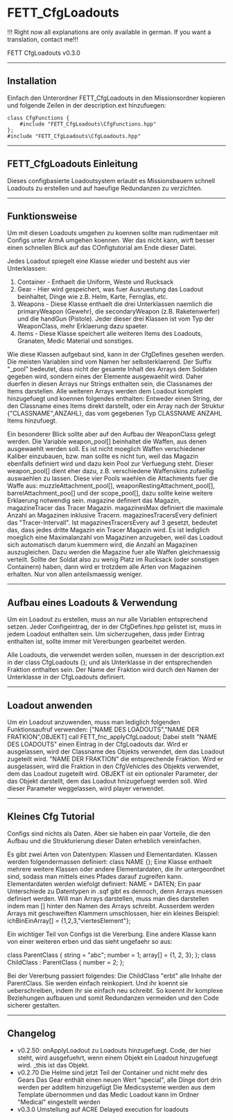 # FETT_CfgLoadouts

!!! Right now all explanations are only available in german. If you want a translation, contact me!!!

FETT CfgLoadouts v0.3.0

------------------------------
Installation
------------------------------

Einfach den Unterordner FETT_CfgLoadouts in den Missionsordner kopieren und folgende Zeilen in der description.ext hinzufuegen:

```
class CfgFunctions {
	#include "FETT_CfgLoadouts\CfgFunctions.hpp"
};
#include "FETT_CfgLoadouts\CfgLoadouts.hpp"
```

------------------------------
FETT_CfgLoadouts Einleitung
------------------------------

Dieses configbasierte Loadoutsystem erlaubt es Missionsbauern schnell Loadouts zu erstellen und auf haeufige Redundanzen zu verzichten.

------------------------------
Funktionsweise
------------------------------

Um mit diesen Loadouts umgehen zu koennen sollte man rudimentaer mit Configs unter ArmA umgehen koennen. Wer das nicht kann, wirft besser einen schnellen Blick auf das COnfigtutorial am Ende dieser Datei.

Jedes Loadout spiegelt eine Klasse wieder und besteht aus vier Unterklassen:
1. Container - Enthaelt die Uniform, Weste und Rucksack
2. Gear - Hier wird gespeichert, was fuer Ausruestung das Loadout beinhaltet, Dinge wie z.B. Helm, Karte, Fernglas, etc.
3. Weapons - Diese Klasse enthaelt die drei Unterklassen naemlich die primaryWeapon (Gewehr), die secondaryWeapon (z.B. Raketenwerfer) und die handGun (Pistole). Jeder dieser drei Klassen ist vom Typ der WeaponClass, mehr Erklaerung dazu spaeter.
4. Items - Diese Klasse speichert alle weiteren Items des Loadouts, Granaten, Medic Material und sonstiges.

Wie diese Klassen aufgebaut sind, kann in der CfgDefines gesehen werden. Die meisten Variablen sind vom Namen her selbsterklaerend. Der Suffix "_pool" bedeutet, dass nicht der gesamte Inhalt des Arrays dem Soldaten gegeben wird, sondern eines der Elemente ausgewaehlt wird. Daher duerfen in diesen Arrays nur Strings enthalten sein, die Classnames der Items darstellen.
Alle weiteren Arrays werden dem Loadout komplett hinzugefuegt und koennen folgendes enthalten: Entweder einen String, der den Classname eines Items direkt darstellt, oder ein Array nach der Struktur {"CLASSNAME",ANZAHL}, das vom gegebenen Typ CLASSNAME ANZAHL Items hinzufuegt.

Ein besonderer Blick sollte aber auf den Aufbau der WeaponClass gelegt werden. Die Variable weapon_pool[] beinhaltet die Waffen, aus denen ausgewaehlt werden soll. Es ist nicht moeglich Waffen verschiedener Kaliber einzubauen, bzw. man sollte es nicht tun, weil das Magazin ebenfalls definiert wird und dazu kein Pool zur Verfuegung steht. Dieser weapon_pool[] dient eher dazu, z.B. verschiedene Waffenskins zufaellig auswaehlen zu lassen.
Diese vier Pools waehlen die Attachments fuer die Waffe aus: muzzleAttachment_pool[], weaponRestingAttachment_pool[], barrelAttachment_poo[] und der scope_pool[], dazu sollte keine weitere Erklaerung notwendig sein.
magazine definiert das Magazin, magazineTracer das Tracer Magazin. magazinesMax definiert die maximale Anzahl an Magazinen inklusive Tracern. magazinesTracersEvery definiert das "Tracer-Intervall". Ist magazinesTracersEvery auf 3 gesetzt, bedeutet das, dass jedes dritte Magazin ein Tracer Magazin wird.
Es ist lediglich moeglich eine Maximalanzahl von Magazinen anzugeben, weil das Loadout sich automatisch darum kuemmern wird, die Anzahl an Magazinen auszugleichen. Dazu werden die Magazine fuer alle Waffen gleichmaessig verteilt. Sollte der Soldat also zu wenig Platz im Rucksack (oder sonstigen Containern) haben, dann wird er trotzdem alle Arten von Magazinen erhalten. Nur von allen anteilsmaessig weniger.

------------------------------
Aufbau eines Loadouts & Verwendung
------------------------------

Um ein Loadout zu erstellen, muss an nur alle Variablen entsprechend setzen.
Jeder Configeintrag, der in der CfgDefines.hpp gelistet ist, muss in jedem Loadout enthalten sein. Um sicherzugehen, dass jeder Eintrag enthalten ist, sollte immer mit Vererbungen gearbeitet werden.

Alle Loadouts, die verwendet werden sollen, muessen in der description.ext in der class CfgLoadouts {}; und als Unterklasse in der entsprechenden Fraktion enthalten sein.
Der Name der Fraktion wird durch den Namen der Unterklasse in der CfgLoadouts definiert.

------------------------------
Loadout anwenden
------------------------------

Um ein Loadout anzuwenden, muss man lediglich folgenden Funktionsaufruf verwenden:
["NAME DES LOADOUTS","NAME DER FRATKION",OBJEKT] call FETT_fnc_applyCfgLoadout;
Dabei stellt "NAME DES LOADOUTS" einen Eintrag in der CfgLoadouts dar. Wird er ausgelassen, wird der Classname des Objekts verwendet, dem das Loadout zugeteilt wird.
"NAME DER FRAKTION" die entsprechende Fraktion. Wird er ausgelassen, wird die Fraktion in den CfgVehicles des Objekts verwendet, dem das Loadout zugeteilt wird.
OBJEKT ist ein optionaler Parameter, der das Objekt darstellt, dem das Loadout hnizugefuegt werden soll. Wird dieser Parameter weggelassen, wird player verwendet.

------------------------------
Kleines Cfg Tutorial
------------------------------

Configs sind nichts als Daten. Aber sie haben ein paar Vorteile, die den Aufbau und die Strukturierung dieser Daten erheblich vereinfachen.

Es gibt zwei Arten von Datentypen: Klassen und Elementardaten.
Klassen werden folgendermassen definiert:
class NAME {};
Eine Klasse enthaelt mehrere weitere Klassen oder andere Elementardaten, die ihr untergeordnet sind, sodass man mittels eines Pfades darauf zugreifen kann.
Elementardaten werden wiefolgt definiert:
NAME = DATEN;
Ein paar Unterschiede zu Datentypen in .sqf gibt es dennoch, denn Arrays muessen definiert werden. Will man Arrays darstellen, muss man dies darstellen indem man [] hinter den Namen des Arrays schreibt. Ausserdem werden Arrays mit geschweiften Klammern umschlossen, hier ein kleines Beispiel:
ichBinEinArray[] = {1,2,3,"viertesElement"};

Ein wichtiger Teil von Configs ist die Vererbung. Eine andere Klasse kann von einer weiteren erben und das sieht ungefaehr so aus:

class ParentClass {
	string = "abc";
	number = 1;
	array[] = {1, 2, 3};
};
class ChildClass : ParentClass {
	number = 2;
};

Bei der Vererbung passiert folgendes: Die ChildClass "erbt" alle Inhalte der ParentClass. Sie werden einfach reinkopiert. Und ihr koennt sie ueberschreiben, indem ihr sie einfach neu schreibt. So koennt ihr komplexe Beziehungen aufbauen und somit Redundanzen vermeiden und den Code sicherer gestalten.

------------------------------
Changelog
------------------------------

- v0.2.50:
onApplyLoadout zu Loadouts hinzugefuegt. Code, der hier steht, wird ausgefuehrt, wenn einem Objekt ein Loadout hinzugefuegt wird. _this ist das Objekt.
- v0.2.70
Die Helme sind jetzt Teil der Container und nicht mehr des Gears
Das Gear enthält einen neuen Wert "special", alle Dinge dort drin werden per addItem hinzugefügt
Die Medicsysteme werden aus dem Template übernommen und das Medic Loadout kann im Ordner "Medical" eingestellt werden
- v0.3.0
Umstellung auf ACRE
Delayed execution for loadouts
